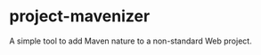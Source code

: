 project-mavenizer
=================

A simple tool to add Maven nature to a non-standard Web project.

